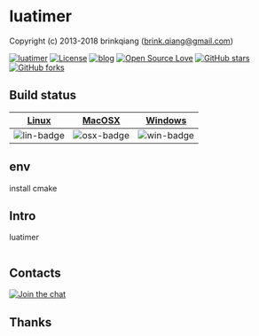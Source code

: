 # luatimer

Copyright (c) 2013-2018 brinkqiang (brink.qiang@gmail.com)

[![luatimer](https://img.shields.io/badge/brinkqiang-luatimer-blue.svg?style=flat-square)](https://github.com/brinkqiang/luatimer)
[![License](https://img.shields.io/badge/license-MIT-brightgreen.svg)](https://github.com/brinkqiang/luatimer/blob/master/LICENSE)
[![blog](https://img.shields.io/badge/Author-Blog-7AD6FD.svg)](https://brinkqiang.github.io/)
[![Open Source Love](https://badges.frapsoft.com/os/v3/open-source.png)](https://github.com/brinkqiang)
[![GitHub stars](https://img.shields.io/github/stars/brinkqiang/luatimer.svg?label=Stars)](https://github.com/brinkqiang/luatimer) 
[![GitHub forks](https://img.shields.io/github/forks/brinkqiang/luatimer.svg?label=Fork)](https://github.com/brinkqiang/luatimer)

## Build status
| [Linux][lin-link] | [MacOSX][osx-link] | [Windows][win-link] |
| :---------------: | :----------------: | :-----------------: |
| ![lin-badge]      | ![osx-badge]       | ![win-badge]        |

[lin-badge]: https://travis-ci.org/brinkqiang/luatimer.svg?branch=master "Travis build status"
[lin-link]:  https://travis-ci.org/brinkqiang/luatimer "Travis build status"
[osx-badge]: https://travis-ci.org/brinkqiang/luatimer.svg?branch=master "Travis build status"
[osx-link]:  https://travis-ci.org/brinkqiang/luatimer "Travis build status"
[win-badge]: https://ci.appveyor.com/api/projects/status/github/brinkqiang/luatimer?branch=master&svg=true "AppVeyor build status"
[win-link]:  https://ci.appveyor.com/project/brinkqiang/luatimer "AppVeyor build status"

## env
install cmake

## Intro
luatimer
```cpp
```
## Contacts
[![Join the chat](https://badges.gitter.im/brinkqiang/luatimer/Lobby.svg)](https://gitter.im/brinkqiang/luatimer)

## Thanks
